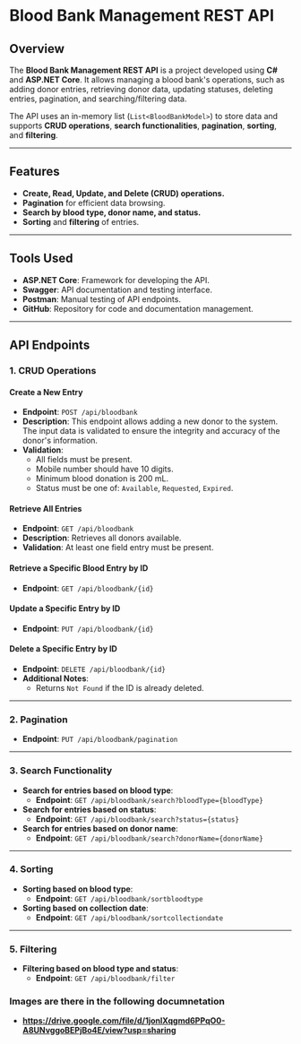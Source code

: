 # **Blood Bank Management REST API**

## **Overview**
The **Blood Bank Management REST API** is a project developed using **C#** and **ASP.NET Core**. It allows managing a blood bank's operations, such as adding donor entries, retrieving donor data, updating statuses, deleting entries, pagination, and searching/filtering data.

The API uses an in-memory list (`List<BloodBankModel>`) to store data and supports **CRUD operations**, **search functionalities**, **pagination**, **sorting**, and **filtering**.

---

## **Features**
- **Create, Read, Update, and Delete (CRUD) operations.**
- **Pagination** for efficient data browsing.
- **Search by blood type, donor name, and status.**
- **Sorting** and **filtering** of entries.

---

## **Tools Used**
- **ASP.NET Core**: Framework for developing the API.
- **Swagger**: API documentation and testing interface.
- **Postman**: Manual testing of API endpoints.
- **GitHub**: Repository for code and documentation management.

---

## **API Endpoints**

### **1. CRUD Operations**

#### **Create a New Entry**
- **Endpoint**: `POST /api/bloodbank`
- **Description**: This endpoint allows adding a new donor to the system. The input data is validated to ensure the integrity and accuracy of the donor's information.
- **Validation**:
  - All fields must be present.
  - Mobile number should have 10 digits.
  - Minimum blood donation is 200 mL.
  - Status must be one of: `Available`, `Requested`, `Expired`.

#### **Retrieve All Entries**
- **Endpoint**: `GET /api/bloodbank`
- **Description**: Retrieves all donors available.
- **Validation**: At least one field entry must be present.

#### **Retrieve a Specific Blood Entry by ID**
- **Endpoint**: `GET /api/bloodbank/{id}`

#### **Update a Specific Entry by ID**
- **Endpoint**: `PUT /api/bloodbank/{id}`

#### **Delete a Specific Entry by ID**
- **Endpoint**: `DELETE /api/bloodbank/{id}`
- **Additional Notes**:
  - Returns `Not Found` if the ID is already deleted.

---

### **2. Pagination**
- **Endpoint**: `PUT /api/bloodbank/pagination`

---

### **3. Search Functionality**
- **Search for entries based on blood type**:
  - **Endpoint**: `GET /api/bloodbank/search?bloodType={bloodType}`
- **Search for entries based on status**:
  - **Endpoint**: `GET /api/bloodbank/search?status={status}`
- **Search for entries based on donor name**:
  - **Endpoint**: `GET /api/bloodbank/search?donorName={donorName}`

---

### **4. Sorting**
- **Sorting based on blood type**:
  - **Endpoint**: `GET /api/bloodbank/sortbloodtype`
- **Sorting based on collection date**:
  - **Endpoint**: `GET /api/bloodbank/sortcollectiondate`

---

### **5. Filtering**
- **Filtering based on blood type and status**:
  - **Endpoint**: `GET /api/bloodbank/filter`

### Images are there in the following documnetation 
- **https://drive.google.com/file/d/1jonlXqgmd6PPqO0-A8UNvggoBEPjBo4E/view?usp=sharing**